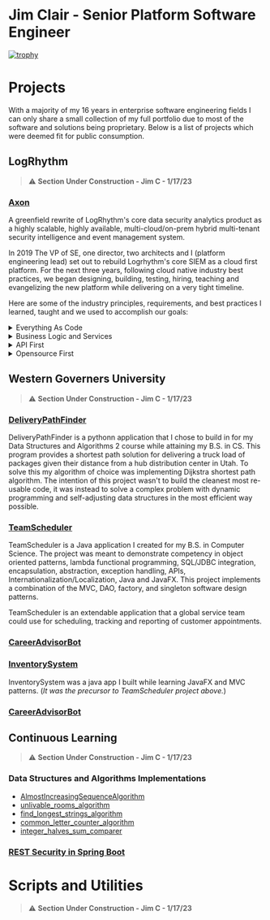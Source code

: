 
# Jim Clair - Senior Platform Software Engineer

[![trophy](https://github-profile-trophy.vercel.app/?username=ryo-ma&theme=onedark)](https://github.com/ryo-ma/github-profile-trophy)

# Projects

With a majority of my 16 years in enterprise software engineering fields I can only share a small collection of my full portfolio due to most of the software and solutions being proprietary.  Below is a list of projects which were deemed fit for public consumption.

## LogRhythm

> :warning: **Section Under Construction - Jim C - 1/17/23**

### [Axon](https://logrhythm.com/products/logrhythm-axon/)

A greenfield rewrite of LogRhythm's core data security analytics product as a highly scalable, highly available, multi-cloud/on-prem hybrid multi-tenant security intelligence and event management system.

In 2019 The VP of SE, one director, two architects and I (platform engineering lead) set out to rebuild Logrhythm's core SIEM as a cloud first platform.  For the next three years, following cloud native industry best practices, we began designing, building, testing, hiring, teaching and evangelizing the new platform while delivering on a very tight timeline.

Here are some of the industry principles, requirements, and best practices I learned, taught and we used to accomplish our goals:

<details><summary>Everything As Code</summary>
<ul>
 <li>Infrastructure, pipeline, services, configuration, environments and platform.  Why? For the single source of truth, visibility, collaboration, versioning, security and auditing that a central VCS can provide.  It forces you to introduce developer tools to non-developers, which is tough but worth it in the end because it lends well to collaborating in globally distributed work force.</li>  
<li>Atomic commits = atomic versions which enables intelligent service deployments (rollforward/rollback).</li>
<li> Most VCS systems include deep integrations for CI/CD tools, i.e github actions to build a full SDLC out of parallelizable, on-demand, asynchronous workflows for continuously building, testing, scanning, releasing, deploying and promoting services.  The chosen CI/CD tool should allow for custom runtime.</li>
</ul></details>

<details><summary>Business Logic and Services</summary><ul>
<li> The platform will combine both synchronous and asynchronous architectures with a preference given to asynchronous services that can be parallelized and stateless.  Stateless svcs are much cheaper as they can easily scale on-demand and because they have no state to track, store, or recover after an unexpected issue these services are easier and cheaper to manage.  For services that require state, the details of that state like how it is stored, retrieved, and processed should be abstracted away from any other entity outside of the service's namespace.  If another entity is dependent on knowledge derived from another service's state it should go through the services API.  Isolating access all stateful service's data to an audited API we can better enforce security policies, schemas and validations around how that information will be shared and referred to while keeping other REST clients unaware of the details of how the data or algorithms functioned internal to the service.</li>
<li> The chosen language must be widely used in enterprise computing</li>
</ul></details>
  
<details><summary>API First</summary><ul>
<li> The platform should be able to receive and respond quickly to very large, apikey and fluctuating volumes of data from remote connections.  As well as support concurrent, and geographically sparse connections from users of any externally exposed APIs and UIs.  Both types of connections should be scalable, load balanced, and deployable to MOST global regions.</li>
<li> Data sent should be stored and replicated to a distributed and highly available datastore.</li>
<li> The service should be highly available starting at three 99.9's and moving to four 99.99% uptime with monitoring.</li>
</ul></details>
  
<details><summary>Opensource First</summary><ul>
<li> # TODO: complete  section</li>
</ul></details>


## Western Governers University

> :warning: **Section Under Construction - Jim C - 1/17/23**

### [DeliveryPathFinder](https://github.com/jamesclair/DeliveryPathFinder)
DeliveryPathFinder is a pythonn application that I chose to build in for my Data Structures and Algorithms 2 course while attaining my B.S. in CS. This program provides a shortest path solution for delivering a truck load of packages given their distance from a hub distribution center in Utah. To solve this my algorithm of choice was implementing Dijkstra shortest path algorithm.  The intention of this project wasn't to build the cleanest most re-usable code, it was instead to solve a complex problem with dynamic programming and self-adjusting data structures in the most efficient way possible.

### [TeamScheduler](https://github.com/jamesclair/TeamScheduler)
TeamScheduler is a Java application I created for my B.S. in Computer Science. The project was meant to demonstrate competency in object oriented patterns, lambda functional programming, SQL/JDBC integration, encapsulation, abstraction, exception handling, APIs, Internationalization/Localization, Java and JavaFX.  This project implements a combination of the MVC, DAO, factory, and singleton software design patterns.

TeamScheduler is an extendable application that a global service team could use for scheduling, tracking and reporting of customer appointments.

### [CareerAdvisorBot](https://github.com/jamesclair/CareerAdvisorBot)

### [InventorySystem](https://github.com/jamesclair/InventorySystem)
InventorySystem was a java app I built while learning JavaFX and MVC patterns.  (*It was the precursor to TeamScheduler project above.*)

### [CareerAdvisorBot]()

## Continuous Learning

> :warning: **Section Under Construction - Jim C - 1/17/23**

### Data Structures and Algorithms Implementations

- [AlmostIncreasingSequenceAlgorithm](https://github.com/jamesclair/AlmostIncreasingSequenceAlgorithm)
- [unlivable_rooms_algorithm](https://github.com/jamesclair/unlivable_rooms_algorithm)
- [find_longest_strings_algorithm](https://github.com/jamesclair/find_longest_strings_algorithm)
- [common_letter_counter_algorithm](https://github.com/jamesclair/common_letter_counter_algorithm)
- [integer_halves_sum_comparer](https://github.com/jamesclair/integer_halves_sum_comparer)

### [REST Security in Spring Boot](https://github.com/jamesclair/user_store)

# Scripts and Utilities

> :warning: **Section Under Construction - Jim C - 1/17/23**

